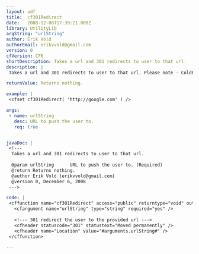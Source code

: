 ```yaml
---
layout: udf
title:  cf301Redirect
date:   2008-12-06T17:39:21.000Z
library: UtilityLib
argString: "urlString"
author: Erik Vold
authorEmail: erikvvold@gmail.com
version: 0
cfVersion: CF6
shortDescription: Takes a url and 301 redirects to user to that url.
description: |
 Takes a url and 301 redirects to user to that url. Please note - ColdFusion 8 adds the statusCode attribute to be cflocation. This UDF should only be used in ColdFusion 6 and 7.

returnValue: Returns nothing.

example: |
 <cfset cf301Redirect( 'http://google.com' ) />

args:
 - name: urlString
   desc: URL to push the user to.
   req: true


javaDoc: |
 <!---
  Takes a url and 301 redirects to user to that url.
  
  @param urlString      URL to push the user to. (Required)
  @return Returns nothing. 
  @author Erik Vold (erikvvold@gmail.com) 
  @version 0, December 6, 2008 
 --->

code: |
 <cffunction name="cf301Redirect" access="public" returntype="void" output="false">
   <cfargument name="urlString" type="string" required="yes" />
   
   <!--- 301 redirect the user to the provided url --->
   <cfheader statuscode="301" statustext="Moved permanently" />
   <cfheader name="Location" value="#arguments.urlString#" />
 </cffunction>

---
```


